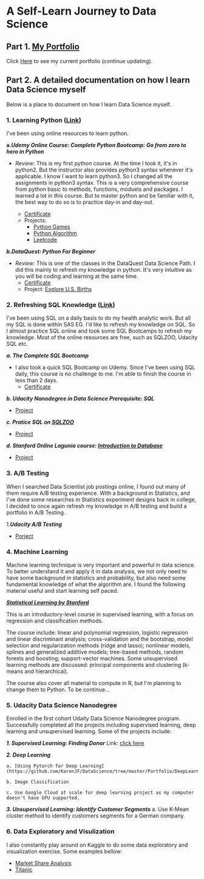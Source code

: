 # A Self-Learn Journey to Data Science

## Part 1. [My Portfolio](https://github.com/KarenJF/DataScience/tree/master/Portfolio)
Click [Here](https://github.com/KarenJF/DataScience/tree/master/Portfolio) to see my current portfolio (continue updating).

## Part 2. A detailed documentation on how I learn Data Science myself
Below is a place to document on how I learn Data Science myself.

### 1. Learning Python ([Link](https://github.com/KarenJF/DataScience/tree/master/Learn_Python))
I've been using online resources to learn python. 

**a._Udemy Online Course: Complete Python Bootcamp: Go from zero to hero in Python_**
* _Review_: This is my first python course. At the time I took it, it's in python2. But the instructor also provides python3 syntax whenever it's applicable. I know I want to learn python3. So I changed all the assignments in python3 syntax. This is a very comprehensive course from python basic to methods, functions, moduels and packages. I learned a lot in this course. But to master python and be familiar with it, the best way to do so is to practice day-in and day-out. 

    - [Certificate](https://www.udemy.com/certificate/UC-5EIRXTI7/)
    - Projects: 
        - [Python Games](https://github.com/KarenJF/Python-Games)
        - [Python Algorithm](https://github.com/KarenJF/Python-Algorithm)
        - [Leetcode](https://github.com/KarenJF/Leetcode)
    
**_b.DataQuest: Python For Beginner_**
* _Review_: This is one of the classes in the DataQuest Data Science Path. I did this mainly to refresh my knowledge in python. It's very intuitive as you will be coding and learning at the same time. 
    - [Certificate](https://github.com/KarenJF/DataScience/blob/master/Learn_Python/Jiaqi_Fang_Python_Beginner_DataQuest.pdf)
    - Project: [Explore U.S. Births](https://github.com/KarenJF/DataScience/blob/master/Learn_Python/Explore_US_Births.ipynb)

### 2. Refreshing SQL Knowledge ([Link](https://github.com/KarenJF/DataScience/tree/master/SQL)) 
I've been using SQL on a daily basis to do my health analytic work. But all my SQL is done within SAS EG. I'd like to refresh my knowledge on SQL. So I almost practice SQL online and took some SQL Bootcamps to refresh my knowledge. Most of the online resources are free, such as SQLZOO, Udacity SQL etc. 

**_a. The Complete SQL Bootcamp_**
- I also took a quick SQL Bootcamp on Udemy. Since I've been using SQL daily, this course is no challenge to me. I'm able to finish the course in less than 2 days.
    - [Certificate](https://www.udemy.com/certificate/UC-QYNIOPI2/)

**_b. Udacity Nanodegree in Data Science Prerequisite: SQL_**
- [Project](https://github.com/KarenJF/DataScience/tree/master/SQL/Udacity_SQL)
    
**_c. Pratice SQL on [SQLZOO](http://sqlzoo.net/wiki/SQL_Tutorial)_**
- [Project](https://github.com/KarenJF/DataScience/tree/master/SQL/SQLZOO)

**_d. Stanford Online Lagunia course: [Introduction to Database](https://lagunita.stanford.edu/courses/Engineering/db/2014_1/about)_**
- [Project](https://github.com/KarenJF/DataScience/tree/master/SQL/Stanford_Intro_to_DB)
    
### 3. A/B Testing
When I searched Data Scientist job postings online, I found out many of them require A/B testing experience. With a background in Statistics, and I've done some researches in Statistics experiment designs back in college, I decided to once again refresh my knowledge in A/B testing and build a portfolio in A/B Testing. 

1.**_Udacity A/B Testing_**
- [Porject](https://github.com/KarenJF/DataScience/tree/master/Portfolio/AB_Testing)
    
### 4. Machine Learning
Machine learning technique is very important and powerful in data science. To better understand it and apply it in data analysis, we not only need to have some background in statistics and probability, but also need some fundamental knowledge of what the algorithm are. I found the following material useful and start learning self paced.

**_[Statistical Learning by Stanford](https://lagunita.stanford.edu/courses/HumanitiesSciences/StatLearning/Winter2016/about)_**

This is an introductory-level course in supervised learning, with a focus on regression and classification methods. 

The course include: linear and polynomial regression, logistic regression and linear discriminant analysis; cross-validation and the bootstrap, model selection and regularization methods (ridge and lasso); nonlinear models, splines and generalized additive models; tree-based methods, random forests and boosting; support-vector machines. Some unsupervised learning methods are discussed: principal components and clustering (k-means and hierarchical).

The course also cover all material to compute in R, but I'm planning to change them to Python. To be continue...

### 5. Udacity Data Science Nanodegree

Enrolled in the first cohort Udaity Data Science Nanodegree program. Successfully completed all the projects including supervised learning, deep learning and unsupervised learning. Some of the projects include: 

**_1. Supervised Learning: Finding Donor_**
Link: [click here](https://github.com/KarenJF/DataScience/tree/master/Portfolio/FindingDonor)

**_2. Deep Learning_**

    a. [Using Pytorch for Deep Learning](https://github.com/KarenJF/DataScience/tree/master/Portfolio/DeepLearning/PyTorch)
    
    b. Image Classification
    
    c. Use Google Cloud at scale for deep learning project as my computer doesn't have GPU supported. 

**_3. Unsupervised Learning: Identify Customer Segments_**
a. Use K-Mean cluster method to identify customers segments for a German company. 

### 6. Data Exploratory and Visulization
I also constantly play around on Kaggle to do some data exploratory and visualization exercise. Some examples bellow: 
- [Market Share Analysis](https://github.com/KarenJF/DataScience/tree/master/Portfolio/Market%20Share%20Analysis)
- [Titanic](https://github.com/KarenJF/Kaggle_Titanic)
